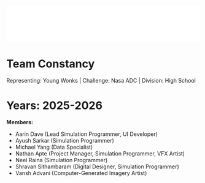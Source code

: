![welcome to team constancy](your_cool_intro.gif)

# Team Constancy

Representing: Young Wonks |
Challenge: Nasa ADC |
Division: High School

# Years: 2025-2026

**Members:**

* Aarin Dave (Lead Simulation Programmer, UI Developer)
* Ayush Sarkar (Simulation Programmer)
* Michael Yang (Data Specialist)
* Nathan Apte (Project Manager, Simulation Programmer, VFX Artist)
* Neel Raina (Simulation Programmer)
* Shravan Sithambaram (Digital Designer, Simulation Programmer)
* Vansh Advani (Computer-Generated Imagery Artist)
